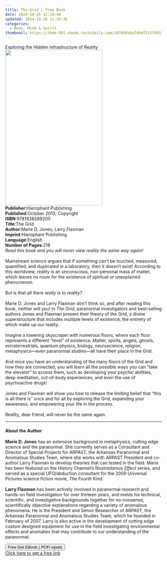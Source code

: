 ```yaml
---
title: The Grid | Free Book
date: 2024-10-25 12:10:48
updated: 2024-10-26 11:59:36
categories:
  - Body, Mind & Spirit
thumbnail: https://thmb-001-ebook.techidaily.com/107099aba7d0df515f0913daad778d91c39af416e2198e6a0f8a5e1985568724.jpg
---
```

<main id="book-container">
  <div class="flex flex-col">
    <div class="book-brief flex-1 py-6 px-4 sm:p-6 md:py-10 md:px-8">
      <!-- brief-->
      <div class="book-brief-main">
        Exploring the Hidden Infrastructure of Reality
      </div>
    </div>
    <div
      class="book-meta-info flex-1 grid gap-4 col-start-1 col-end-3 row-start-1 sm:mb-6 sm:grid-cols-4 lg:gap-6 lg:col-start-2 lg:row-end-6 lg:row-span-6 lg:mb-0"
    >
      <div
        class="book-meta-info-left place-content-center mt-4 p-4 text-sm leading-6 col-start-2 col-span-2 dark:text-slate-400"
      >
        <img
          class="w-full h-500 object-cover rounded-lg sm:h-255 sm:col-span-2 lg:col-span-full"
          src="https://img-001-ebook.techidaily.com/0396f46eea45a5c87ca330e5e70da4a4169714ccea1d69df747f7180bfc6cdc3.jpg"
          alt=""
          width="312"
          height="500"
        />
      </div>
      <div
        class="book-meta-info-right mt-2 col-start-1 row-start-2 col-span-3 self-center"
      >
        <!-- meta data  -->
        <div class="flex flex-col px-4 md:px-8">
          <div class="flex-1">
            <strong>Publisher</strong>:<span class="px-2"
              >Hierophant Publishing</span
            >
          </div>
          <div class="flex-1">
            <strong>Published</strong>:<span class="px-2"
              >October 2013; Copyright</span
            >
          </div>
          <div class="flex-1">
            <strong>ISBN</strong>:<span class="px-2">9781938289200</span>
          </div>
          <div class="flex-1">
            <strong>Title</strong>:<span class="px-2">The Grid</span>
          </div>
          <div class="flex-1">
            <strong>Author</strong>:<span class="px-2"
              >Marie D. Jones; Larry Flaxman</span
            >
          </div>
          <div class="flex-1">
            <strong>Imprint</strong>:<span class="px-2"
              >Hierophant Publishing</span
            >
          </div>
          <div class="flex-1">
            <strong>Language</strong>:<span class="px-2">English</span>
          </div>
          <div class="flex-1">
            <strong>Number of Pages</strong>:<span class="px-2">218</span>
          </div>
        </div>
      </div>
    </div>
    <div class="book-description flex-1 py-6 px-4 sm:p-6 md:py-10 md:px-8">
      <div class="book-description-main">
        <div accordion-content="" id="description">
          <i
            >Read this book and you will never view reality the same way
            again!<br /></i
          ><br />Mainstream science argues that if something can’t be touched,
          measured, quantified, and duplicated in a laboratory, then it doesn’t
          exist! According to this worldview, reality is an unconscious,
          non-personal mass of matter, which leaves no room for the existence of
          spiritual or unexplained phenomenon.<br /><br />But is that&nbsp;<i
            >all there really is to reality?<br /></i
          ><br />Marie D. Jones and Larry Flaxman don’t think so, and after
          reading this book, neither will you! In <i>The Grid</i>, paranormal
          investigators and best-selling authors Jones and Flaxman present their
          theory of the Grid, a divine superstructure that includes multiple
          levels of existence, the entirety of which make up our reality.<br /><br />Imagine
          a towering skyscraper with numerous floors, where each floor
          represents a different “level” of existence. Matter, spirits, angels,
          ghosts, extraterrestrials, quantum physics, biology, neuroscience,
          religion, metaphysics—even paranormal studies—all have their place in
          the Grid.<br /><br />And once you have an understanding of the many
          floors of the Grid and how they are connected, you will learn all the
          possible ways you can “take the elevator” to access them, such as
          developing your psychic abilities, deep meditation, out-of-body
          experiences, and even the use of psychoactive drugs!<br /><br />Jones
          and Flaxman will show you how to release the limiting belief that
          “this is all there is” once and for all by exploring the Grid,
          expanding your awareness, and empowering your life in the process.<br /><br />Reality,
          dear friend, will never be the same again.
        </div>
        <div class="accordion-fader"></div>
      </div>
    </div>
    <div class="book-excerpts flex-1 py-6 px-4 sm:p-6 md:py-10 md:px-8">
      <!-- excerpts-->
      <div class="book-excerpts-main">
        <hr />
        <h4 class="placeholder placeholder-heading">
          <span>About the Author</span>
        </h4>
        <p>
          <b>Marie D. Jones</b>&nbsp;has an extensive background in metaphysics,
          cutting edge science and the paranormal. She currently serves as a
          Consultant and Director of Special Projects for ARPAST, the Arkansas
          Paranormal and Anomalous Studies Team, where she works with ARPAST
          President and co-author Larry Flaxman to develop theories that can
          tested in the field. Marie has been featured on the History
          Channel’s&nbsp;<i>Nostradamus Effect</i>&nbsp;series, and served as a
          special UFO/abduction consultant for the 2009 Universal Pictures
          science fiction movie,&nbsp;<i>The Fourth Kind</i
          >.&nbsp;<br /><br /><b>Larry Flaxman</b>&nbsp;has been actively
          involved in paranormal research and hands-on field investigation for
          over thirteen years, and melds his technical, scientific, and
          investigative backgrounds together for no-nonsense, scientifically
          objective explanations regarding a variety of anomalous phenomena. He
          is the President and Senior Researcher of ARPAST, the Arkansas
          Paranormal and Anomalous Studies Team, which he founded in February of
          2007. Larry is also active in the development of cutting edge custom
          designed equipment for use in the field investigating environmental
          effects and anomalies that may contribute to our understanding of the
          paranormal.
        </p>
      </div>
    </div>
    <div
      class="book-about-author flex-1 py-6 px-4 sm:p-6 md:py-10 md:px-8"
    ></div>
    <div class="book-free-get flex-1 py-6 px-4 sm:p-6 md:py-10 md:px-8">
      <button
        id="btn-free-get"
        class="bg-blue-500 hover:bg-blue-700 text-white font-bold py-2 px-4 rounded"
      >
        Free Get EBook (.PDF/.epub)
      </button>
      <div id="countdown-display" class="px-2 text-lg mt-2"></div>
      <a
        id="free-link"
        class="hidden bg-blue-500 hover:bg-blue-700 text-white font-bold py-2 px-4 rounded"
        href="https://www.ebooks.com/en-us/book/1441422/the-grid/marie-d-jones/"
        target="_blank"
        >Click here to get a free link</a
      >
    </div>
    <script>
      let countdownTime = 0;
      let countdownInterval = null;
      document
        .getElementById('btn-free-get')
        .addEventListener('click', startCountdown);
      function startCountdown() {
        countdownTime = new Date().getTime() + 60000 * 3;
        countdownInterval = setInterval(updateCountdown, 1000);
        document.getElementById('btn-free-get').disabled = true;
        document
          .getElementById('btn-free-get')
          .classList.add('bg-gray-500', 'cursor-not-allowed');
      }
      function updateCountdown() {
        let currentTime = new Date().getTime();
        let timeLeft = countdownTime - currentTime;
        let secondsLeft = Math.floor(timeLeft / 1000);
        document.getElementById('countdown-display').innerHTML =
          `Remaining time: ${secondsLeft} seconds.`;
        if (secondsLeft <= 0) {
          clearInterval(countdownInterval);
          document.getElementById('btn-free-get').classList.add('hidden');
          document.getElementById('free-link').classList.remove('hidden');
          document.getElementById('countdown-display').innerHTML = '';
        }
      }
    </script>
  </div>
</main>
